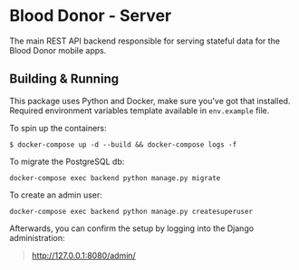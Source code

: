 # Blood Donor - Server

The main REST API backend responsible for serving stateful data for the Blood Donor mobile apps.

## Building & Running
This package uses Python and Docker, make sure you've got that installed. \
Required environment variables template available in `env.example` file.

To spin up the containers:
```
$ docker-compose up -d --build && docker-compose logs -f
```

To migrate the PostgreSQL db:
```
docker-compose exec backend python manage.py migrate
```

To create an admin user:
```
docker-compose exec backend python manage.py createsuperuser
```

Afterwards, you can confirm the setup by logging into the Django administration:
> http://127.0.0.1:8080/admin/

